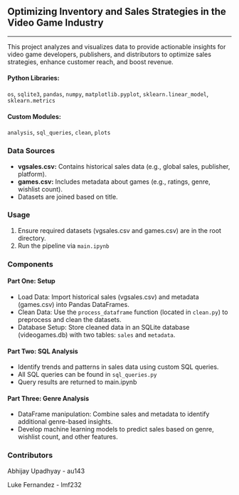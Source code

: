 ## Optimizing Inventory and Sales Strategies in the Video Game Industry
---
This project analyzes and visualizes data to provide actionable insights for video game developers, publishers, and distributors to optimize sales strategies, enhance customer reach, and boost revenue.

#### Python Libraries:
```os```, ```sqlite3```, ```pandas```, ```numpy```, ```matplotlib.pyplot```, ```sklearn.linear_model```, ```sklearn.metrics```
#### Custom Modules:
```analysis```, ```sql_queries```, ```clean```, ```plots```

### Data Sources
- **vgsales.csv:** Contains historical sales data (e.g., global sales, publisher, platform).
- **games.csv:** Includes metadata about games (e.g., ratings, genre, wishlist count).
- Datasets are joined based on title.

### Usage
1. Ensure required datasets (vgsales.csv and games.csv) are in the root directory.
2. Run the pipeline via ```main.ipynb```

### Components
#### Part One: Setup
- Load Data: Import historical sales (vgsales.csv) and metadata (games.csv) into Pandas DataFrames.
- Clean Data: Use the ```process_dataframe``` function (located in ```clean.py```) to preprocess and clean the datasets.
- Database Setup: Store cleaned data in an SQLite database (videogames.db) with two tables: ```sales``` and ```metadata```.

#### Part Two: SQL Analysis
- Identify trends and patterns in sales data using custom SQL queries.
- All SQL queries can be found in ```sql_queries.py```
- Query results are returned to main.ipynb

#### Part Three: Genre Analysis
- DataFrame manipulation: Combine sales and metadata to identify additional genre-based insights.
- Develop machine learning models to predict sales based on genre, wishlist count, and other features.

### Contributors
Abhijay Upadhyay - au143

Luke Fernandez - lmf232
